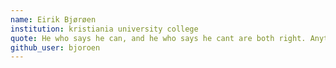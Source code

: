 ```yaml
---
name: Eirik Bjørøen
institution: kristiania university college
quote: He who says he can, and he who says he cant are both right. Anything can be achived with positivity and determination. 
github_user: bjoroen
---
```

